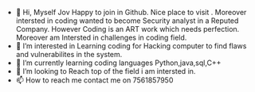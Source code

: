 - 👋 Hi, Myself Jov Happy to join in Github. Nice place to visit . Moreover intersted in coding wanted to become Security analyst in a Reputed Company.
However Coding is an ART work which needs perfection. Moreover am Intersted in challenges in coding field. 
- 👀 I’m interested in Learning coding for Hacking computer to find flaws and vulnerabilites in the system.
- 🌱 I’m currently learning coding languages Python,java,sql,C++
- 💞️ I’m looking to Reach top of the field i am intersted in.
- 📫 How to reach me contact me on 7561857950

<!---
Jovan200/Jovan200 is a ✨ special ✨ repository because its `README.md` (this file) appears on your GitHub profile.
You can click the Preview link to take a look at your changes.
--->
